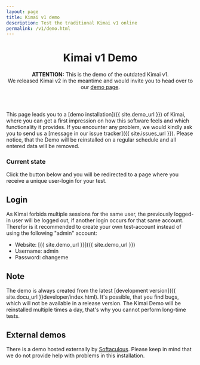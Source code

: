 ```yaml
---
layout: page
title: Kimai v1 demo
description: Test the traditional Kimai v1 online
permalink: /v1/demo.html
---
```


<header class="major">
	<h1>Kimai v1 Demo</h1>
    <p>
        <b>ATTENTION:</b> This is the demo of the outdated Kimai v1.
        <br>
        We released Kimai v2 in the meantime and would invite you to head over to our <a href="/demo/">demo page</a>.  
    </p>
</header>

This page leads you to a [demo installation]({{ site.demo_url }}) of Kimai, where you can get a first
impression on how this software feels and which functionality it provides.
If you encounter any problem, we would kindly ask you to send us a [message in our issue tracker]({{ site.issues_url }}).
Please notice, that the Demo will be reinstalled on a regular schedule and all entered data will be removed.

### Current state

Click the button below and you will be redirected to a page where you receive a unique user-login for your test. 

<script src="{{ site.demo_url }}/status.php"></script>

## Login

As Kimai forbids multiple sessions for the same user, the previously logged-in user will be logged out, if another
login occurs for that same account. Therefor is it recommended to create your own test-account instead of using the
following "admin" account:

*   Website: [{{ site.demo_url }}]({{ site.demo_url }})
*   Username: admin
*   Password: changeme

## Note

The demo is always created from the latest [development version]({{ site.docu_url }}developer/index.html).
It's possible, that you find bugs, which will not be available in a release version.
The Kimai Demo will be reinstalled multiple times a day, that's why you cannot perform long-time tests.

## External demos

There is a demo hosted externally by [Softaculous](http://www.softaculous.com/softaculous/demos/Kimai/). 
Please keep in mind that we do not provide help with problems in this installation. 
